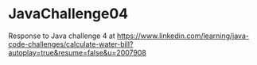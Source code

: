 # JavaChallenge04

Response to Java challenge 4 at https://www.linkedin.com/learning/java-code-challenges/calculate-water-bill?autoplay=true&resume=false&u=2007908

